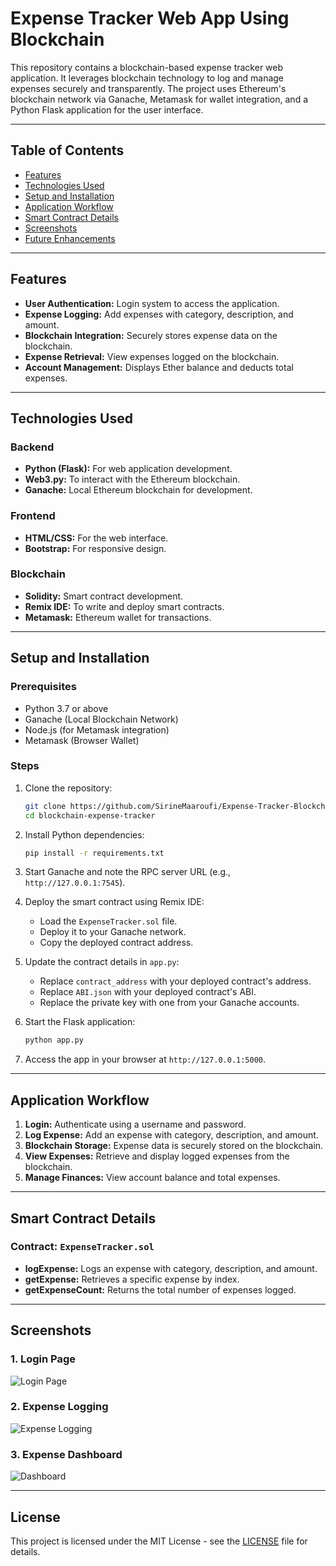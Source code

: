# Expense Tracker Web App Using Blockchain

This repository contains a blockchain-based expense tracker web application. It leverages blockchain technology to log and manage expenses securely and transparently. The project uses Ethereum's blockchain network via Ganache, Metamask for wallet integration, and a Python Flask application for the user interface.

---

## Table of Contents

- [Features](#features)
- [Technologies Used](#technologies-used)
- [Setup and Installation](#setup-and-installation)
- [Application Workflow](#application-workflow)
- [Smart Contract Details](#smart-contract-details)
- [Screenshots](#screenshots)
- [Future Enhancements](#future-enhancements)

---

## Features

- **User Authentication:** Login system to access the application.
- **Expense Logging:** Add expenses with category, description, and amount.
- **Blockchain Integration:** Securely stores expense data on the blockchain.
- **Expense Retrieval:** View expenses logged on the blockchain.
- **Account Management:** Displays Ether balance and deducts total expenses.

---

## Technologies Used

### Backend
- **Python (Flask):** For web application development.
- **Web3.py:** To interact with the Ethereum blockchain.
- **Ganache:** Local Ethereum blockchain for development.

### Frontend
- **HTML/CSS:** For the web interface.
- **Bootstrap:** For responsive design.

### Blockchain
- **Solidity:** Smart contract development.
- **Remix IDE:** To write and deploy smart contracts.
- **Metamask:** Ethereum wallet for transactions.

---

## Setup and Installation

### Prerequisites
- Python 3.7 or above
- Ganache (Local Blockchain Network)
- Node.js (for Metamask integration)
- Metamask (Browser Wallet)

### Steps
1. Clone the repository:
   ```bash
   git clone https://github.com/SirineMaaroufi/Expense-Tracker-Blockchain-WebApp.git
   cd blockchain-expense-tracker
   ```

2. Install Python dependencies:
   ```bash
   pip install -r requirements.txt
   ```

3. Start Ganache and note the RPC server URL (e.g., `http://127.0.0.1:7545`).

4. Deploy the smart contract using Remix IDE:
   - Load the `ExpenseTracker.sol` file.
   - Deploy it to your Ganache network.
   - Copy the deployed contract address.

5. Update the contract details in `app.py`:
   - Replace `contract_address` with your deployed contract's address.
   - Replace `ABI.json` with your deployed contract's ABI.
   - Replace the private key with one from your Ganache accounts.

6. Start the Flask application:
   ```bash
   python app.py
   ```

7. Access the app in your browser at `http://127.0.0.1:5000`.

---

## Application Workflow

1. **Login:** Authenticate using a username and password.
2. **Log Expense:** Add an expense with category, description, and amount.
3. **Blockchain Storage:** Expense data is securely stored on the blockchain.
4. **View Expenses:** Retrieve and display logged expenses from the blockchain.
5. **Manage Finances:** View account balance and total expenses.

---

## Smart Contract Details

### Contract: `ExpenseTracker.sol`
- **logExpense:** Logs an expense with category, description, and amount.
- **getExpense:** Retrieves a specific expense by index.
- **getExpenseCount:** Returns the total number of expenses logged.

---

## Screenshots

### 1. Login Page
![Login Page](images\login)

### 2. Expense Logging
![Expense Logging](images\expense_logging)

### 3. Expense Dashboard
![Dashboard](images\expense_view)

---

## License

This project is licensed under the MIT License - see the [LICENSE](LICENSE) file for details.

